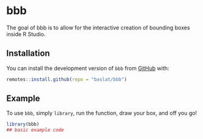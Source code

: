 
# bbb

<!-- badges: start -->
<!-- badges: end -->

The goal of bbb is to allow for the interactive creation of bounding boxes
inside R Studio.

## Installation

You can install the development version of `bbb` from [GitHub](https://github.com/baslat/bbb) with:

``` r
remotes::install.github(repo = "baslat/bbb")
```

## Example

To use `bbb`, simply `library`, run the function, draw your box, and off you go!

``` r
library(bbb)
## basic example code
```

